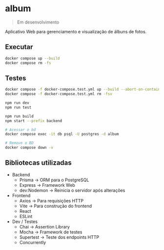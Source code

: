 # album
> Em desenvolvimento

Aplicativo Web para gerenciamento e visualização de álbuns de fotos. 

## Executar
```bash
docker compose up --build
docker compose rm -fs
```

## Testes
```bash
docker compose -f docker-compose.test.yml up --build --abort-on-container-exit; \
docker compose -f docker-compose.test.yml rm -fsv
```

```bash
npm run dev
npm run test

npm run build
npm start --prefix backend

# Acessar o bd
docker compose exec -it db psql -U postgres -d album

# Remove o BD
docker compose down -v
```

## Bibliotecas utilizadas
- Backend
  - Prisma -> ORM para o PostgreSQL
  - Express -> Framework Web
  - dev:Nodemon -> Reinicia o servidor após alterações
- Frontend
  - Axios -> Para requisições HTTP
  - Vite -> Para construção do frontend 
  - React
  - ESLint
- Dev / Testes
  - Chai -> Assertion Library
  - Mocha -> Framework de testes
  - Supertest -> Teste dos endpoints HTTP
  - Concurrently
